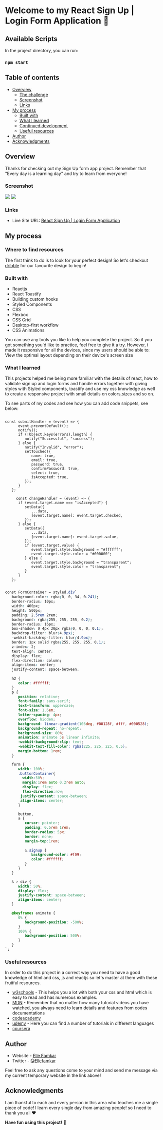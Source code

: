 # Welcome to my React Sign Up | Login Form Application 👋

## Available Scripts

In the project directory, you can run:
### `npm start`

## Table of contents

- [Overview](#overview)
  - [The challenge](#the-challenge)
  - [Screenshot](#screenshot)
  - [Links](#links)
- [My process](#my-process)
  - [Built with](#built-with)
  - [What I learned](#what-i-learned)
  - [Continued development](#continued-development)
  - [Useful resources](#useful-resources)
- [Author](#author)
- [Acknowledgments](#acknowledgments)

## Overview

Thanks for checking out my Sign Up form app project.
Remember that "Every day is a learning day" and try to learn from everyone! 

 ### Screenshot 

![](./public/images/Sign-up-Screenshot.png)
![](./public/images/Login-Screenshot.png)

### Links

- Live Site URL: [React Sign Up | Login Form Application](https://melodic-cactus-7d3a19.netlify.app/)

## My process

### Where to find resources

The first think to do is to look for your perfect design! So let's checkout [dribble](https://dribbble.com/) for our favourite design to begin!

### Built with

- Reactjs
- React Toastify
- Building custom hooks
- Styled Components
- CSS
- Flexbox
- CSS Grid
- Desktop-first workflow
- CSS Animations

You can use any tools you like to help you complete the project. So if you got something you'd like to practice, feel free to give it a try. However, i made it responsive for all the devices, since my users should be able to: View the optimal layout depending on their device's screen size

### What I learned

This projects helped me being more familiar with the details of react, how to validate sign up and login forms and handle errors together with giving styles with Styled components, toastify and use my css knowledge as well to create a responsive project with small details on colors,sizes and so on.

To see parts of my codes and see how you can add code snippets, see below:

``` JSX

const submitHandler = (event) => {
      event.preventDefault();
      notify();
      if (!Object.keys(errors).length) {
         notify("Successful", "success");
      } else {
         notify("Invalid", "error");
         setTouched({
            name: true,
            email: true,
            password: true,
            confirmPassword: true,
            select: true,
            isAccepted: true,
         });
      }
   };

     const changeHandler = (event) => {
      if (event.target.name === "isAccepted") {
         setData({
            ...data,
            [event.target.name]: event.target.checked,
         });
      } else {
         setData({
            ...data,
            [event.target.name]: event.target.value,
         });
         if (event.target.value) {
            event.target.style.background = "#ffffff";
            event.target.style.color = "#000000";
         } else {
            event.target.style.background = "transparent";
            event.target.style.color = "transparent";
         }
      }
   };

```
```css

const FormContainer = styled.div`
   background-color: rgba(0, 0, 34, 0.241);
   border-radius: 10px;
   width: 400px;
   height: 500px;
   padding: 2.5rem 2rem;
   background: rgba(255, 255, 255, 0.2);
   border-radius: 16px;
   box-shadow: 0 4px 30px rgba(0, 0, 0, 0.1);
   backdrop-filter: blur(4.9px);
   -webkit-backdrop-filter: blur(4.9px);
   border: 1px solid rgba(255, 255, 255, 0.1);
   z-index: 2;
   text-align: center;
   display: flex;
   flex-direction: column;
   align-items: center;
   justify-content: space-between;
   
   h2 {
      color: #ffffff;
   }
   p {
      position: relative;
      font-family: sans-serif;
      text-transform: uppercase;
      font-size: 1.6em;
      letter-spacing: 4px;
      overflow: hidden;
      background: linear-gradient(103deg, #00128f, #fff, #000528);
      background-repeat: no-repeat;
      background-size: 80%;
      animation: animate 5s linear infinite;
      -webkit-background-clip: text;
      -webkit-text-fill-color: rgba(225, 225, 225, 0.5);
      margin-bottom: 1rem;
   }

   form {
      width: 100%;
      .buttonContainer{
        width:50%;
        margin:1rem auto 0.2rem auto;
        display: flex;
        flex-direction:row;
       justify-content: space-between;
       align-items: center;
      }

      button,
      a {
         cursor: pointer;
         padding: 0.5rem 1rem;
         border-radius: 5px;
         border: none;
         margin-top:1rem;
       
         &.signup {
            background-color: #f09;
            color: #ffffff;
         }
      }
   }

   & > div {
      width: 50%;
      display: flex;
      justify-content: space-between;
      align-items: center;
   }

   @keyframes animate {
      0% {
         background-position: -500%;
      }
      100% {
         background-position: 500%;
      }
   }
`;

```

### Useful resources

In order to do this project in a correct way you need to have a good knowledge of html and css, js and reactjs so let's master at them with these fruitful resources.

- [w3schools](https://www.w3schools.com/) - This helps you a lot with both your css and html which is easy to read and has numerous examples.
- [MDN](https://developer.mozilla.org/en-US/) - Remember that no matter how many tutorial videos you have watched, you always need to learn details and features from codes documentations
- [codeacademy](https://www.codecademy.com/)
- [udemy](https://www.udemy.com/) - Here you can find a number of tutorials in different languages
- [coursera](https://www.coursera.org/)

## Author

- Website - [Elle Famkar](https://bespoke-marigold-f2f8e3.netlify.app/)
- Twitter - [@Ellefamkar](https://www.twitter.com/ellefamkar)

Feel free to ask any questions come to your mind  and send me message via my current temporary website in the link above!

## Acknowledgments

I am thankful to each and every person in this area who teaches me a single piece of code! I learn every single day from amazing people! so I need to thank you all ❤

**Have fun using this project!** 🚀
